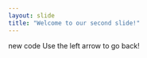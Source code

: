 ```yaml
---
layout: slide
title: "Welcome to our second slide!"
---
```

new code
Use the left arrow to go back!
